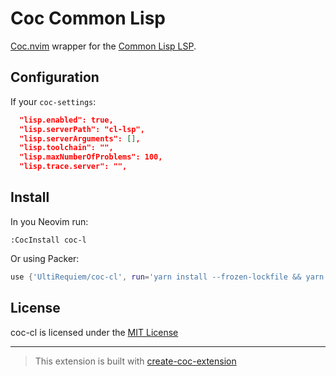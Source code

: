# Coc Common Lisp

[Coc.nvim](https://github.com/neoclide/coc.nvim) wrapper for the [Common Lisp LSP](https://github.com/cxxxr/cl-lsp).

## Configuration

If your `coc-settings`:

```json
  "lisp.enabled": true,
  "lisp.serverPath": "cl-lsp",
  "lisp.serverArguments": [],
  "lisp.toolchain": "",
  "lisp.maxNumberOfProblems": 100,
  "lisp.trace.server": "",
```

## Install

In you Neovim run:

`:CocInstall coc-l`

Or using Packer:

```lua
use {'UltiRequiem/coc-cl', run='yarn install --frozen-lockfile && yarn build'}
```

## License

coc-cl is licensed under the [MIT License](./LICENSE)

---

> This extension is built with [create-coc-extension](https://github.com/fannheyward/create-coc-extension)
